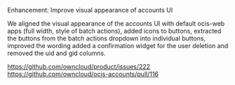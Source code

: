 Enhancement: Improve visual appearance of accounts UI

We aligned the visual appearance of the accounts UI with default ocis-web apps (full width, style of batch actions), added icons to buttons, extracted the buttons from the batch actions dropdown into individual buttons, improved the wording added a confirmation widget for the user deletion and removed the uid and gid columns.

https://github.com/owncloud/product/issues/222
https://github.com/owncloud/ocis-accounts/pull/116
